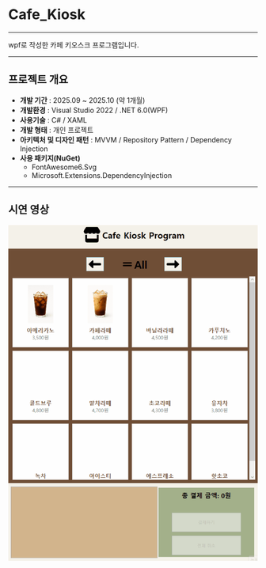 # Cafe_Kiosk

---

wpf로 작성한 카페 키오스크 프로그램입니다.

---

## 프로젝트 개요

- **개발 기간** : 2025.09 ~ 2025.10 (약 1개월)
- **개발환경** : Visual Studio 2022 / .NET 6.0(WPF)
- **사용기술** : C# / XAML
- **개발 형태** : 개인 프로젝트
- **아키텍처 및 디자인 패턴** : MVVM / Repository Pattern / Dependency Injection
- **사용 패키지(NuGet)**
  - FontAwesome6.Svg
  - Microsoft.Extensions.DependencyInjection

---

## 시연 영상

![Demo GIF](Cafe_Kiosk/Assets/Animation.gif)
